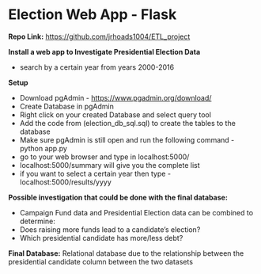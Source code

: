 # Election Web App - Flask

**Repo Link:**  https://github.com/jrhoads1004/ETL_project

**Install a web app to Investigate Presidential Election Data**  
* search by a certain year from years 2000-2016

**Setup**
* Download pgAdmin - https://www.pgadmin.org/download/
* Create Database in pgAdmin
* Right click on your created Database and select query tool
* Add the code from (election_db_sql.sql) to create the tables to the database 
* Make sure pgAdmin is still open and run the following command - python app.py
* go to your web browser and type in localhost:5000/
* localhost:5000/summary will give you the complete list
* if you want to select a certain year then type - localhost:5000/results/yyyy 

**Possible investigation that could be done with the final database:**
* Campaign Fund data and Presidential Election data can be combined to determine:
* Does raising more funds lead to a candidate’s election?
* Which presidential candidate has more/less debt?

**Final Database:**  Relational database due to the relationship between the presidential candidate column between the two datasets
